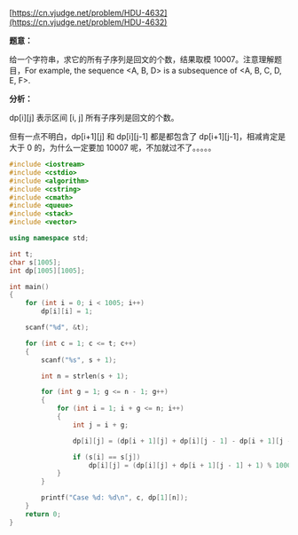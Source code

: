 [https://cn.vjudge.net/problem/HDU-4632](https://cn.vjudge.net/problem/HDU-4632)

**题意：**

给一个字符串，求它的所有子序列是回文的个数，结果取模 10007。注意理解题目，For example, the sequence <A, B, D> is a subsequence of <A, B, C, D, E, F>. 

**分析：**

dp[i][j] 表示区间 [i, j] 所有子序列是回文的个数。

但有一点不明白，dp[i+1][j] 和 dp[i][j-1] 都是都包含了 dp[i+1][j-1]，相减肯定是大于 0 的，为什么一定要加 10007 呢，不加就过不了。。。。。


```c++
#include <iostream>
#include <cstdio>
#include <algorithm>
#include <cstring>
#include <cmath>
#include <queue>
#include <stack>
#include <vector>

using namespace std;

int t;
char s[1005];
int dp[1005][1005];

int main()
{
    for (int i = 0; i < 1005; i++)
        dp[i][i] = 1;

    scanf("%d", &t);

    for (int c = 1; c <= t; c++)
    {
        scanf("%s", s + 1);

        int n = strlen(s + 1);

        for (int g = 1; g <= n - 1; g++)
        {
            for (int i = 1; i + g <= n; i++)
            {
                int j = i + g;

                dp[i][j] = (dp[i + 1][j] + dp[i][j - 1] - dp[i + 1][j - 1] + 10007) % 10007;

                if (s[i] == s[j])
                    dp[i][j] = (dp[i][j] + dp[i + 1][j - 1] + 1) % 10007;
            }
        }

        printf("Case %d: %d\n", c, dp[1][n]);
    }
    return 0;
}
```
